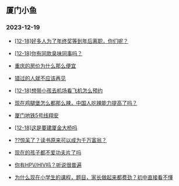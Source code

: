 ## 厦门小鱼 
### 2023-12-19

+ [[12-18]好多人为了年终奖等到年后离职，你们呢？](http://bbs.xmfish.com/read-htm-tid-18122465.html)

+ [[12-18]你有同款臭味同事吗？](http://bbs.xmfish.com/read-htm-tid-18122416.html)

+ [重庆的房价为什么那么便宜](http://bbs.xmfish.com/read-htm-tid-18122556.html)

+ [错过的人就不应该再见](http://bbs.xmfish.com/read-htm-tid-18122491.html)

+ [[12-18]想带小孩去机场看飞机怎么预约](http://bbs.xmfish.com/read-htm-tid-18122501.html)

+ [现在鸡腿堡怎么都那么辣，中国人吃辣能力提高了吗？](http://bbs.xmfish.com/read-htm-tid-18122496.html)

+ [厦门地铁5号线翔安](http://bbs.xmfish.com/read-htm-tid-18122372.html)

+ [[12-18]这是要建厦金大桥吗](http://bbs.xmfish.com/read-htm-tid-18122542.html)

+ [??惊呆了？读书原来可以成为千万富翁？](http://bbs.xmfish.com/read-htm-tid-18122378.html)

+ [现在的孩子都不爱功夫片了吗](http://bbs.xmfish.com/read-htm-tid-18122561.html)

+ [你有HPV/HIV吗？听说很普遍](http://bbs.xmfish.com/read-htm-tid-18122399.html)

+ [为什么现在小学生的课程，题目，家长做起来都费劲？初中直接看不懂](http://bbs.xmfish.com/read-htm-tid-18122411.html)

